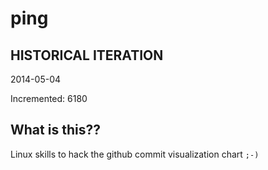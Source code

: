 # ping

## HISTORICAL ITERATION
2014-05-04

Incremented: 6180

## What is this?? 
Linux skills to hack the github commit visualization chart `;-)`

